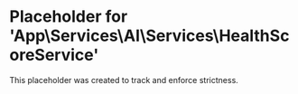 ﻿# Placeholder for 'App\Services\AI\Services\HealthScoreService'
This placeholder was created to track and enforce strictness.

